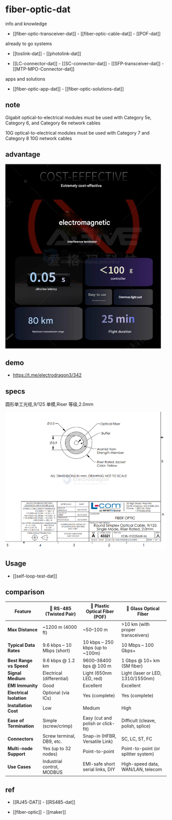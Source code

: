 
# fiber-optic-dat

info and knowledge 

- [[fiber-optic-transceiver-dat]] - [[fiber-optic-cable-dat]] - [[POF-dat]]

already to go systems 

- [[toslink-dat]] - [[photolink-dat]]

- [[LC-connector-dat]] - [[SC-connector-dat]] - [[SFP-transceiver-dat]] - [[MTP-MPO-Connector-dat]]


apps and solutions 

- [[fiber-optic-app-dat]] - [[fiber-optic-solutions-dat]]
  

## note 

Gigabit optical-to-electrical modules must be used with Category 5e, Category 6, and Category 6e network cables

10G optical-to-electrical modules must be used with Category 7 and Category 8 10G network cables

## advantage 

![](2025-03-28-17-43-30.png)



## demo 

- https://t.me/electrodragon3/342

## specs 

圆形单工光缆,9/125 单模,Riser 等级,2.0mm

![](2025-04-21-14-29-37.png)


## Usage 

- [[self-loop-test-dat]]


## comparison 

| Feature                  | 🔌 RS-485 (Twisted Pair)    | 🔴 Plastic Optical Fiber (POF)      | 🧪 Glass Optical Fiber               |
| ------------------------ | -------------------------- | ---------------------------------- | ----------------------------------- |
| **Max Distance**         | ~1200 m (4000 ft)          | ~50–100 m                          | >10 km (with proper transceivers)   |
| **Typical Data Rates**   | 9.6 kbps – 10 Mbps (short) | 10 kbps – 250 kbps (up to ~100m)   | 10 Mbps – 100 Gbps+                 |
| **Best Range vs Speed**  | 9.6 kbps @ 1.2 km          | 9600–38400 bps @ 100 m             | 1 Gbps @ 10+ km (SM fiber)          |
| **Signal Medium**        | Electrical (differential)  | Light (650nm LED, red)             | Light (laser or LED, 1310/1550nm)   |
| **EMI Immunity**         | Good                       | Excellent                          | Excellent                           |
| **Electrical Isolation** | Optional (via ICs)         | Yes (complete)                     | Yes (complete)                      |
| **Installation Cost**    | Low                        | Medium                             | High                                |
| **Ease of Termination**  | Simple (screw/crimp)       | Easy (cut and polish or click-fit) | Difficult (cleave, polish, splice)  |
| **Connectors**           | Screw terminal, DB9, etc.  | Snap-in (HFBR, Versatile Link)     | SC, LC, ST, FC                      |
| **Multi-node Support**   | Yes (up to 32 nodes)       | Point-to-point                     | Point-to-point (or splitter system) |
| **Use Cases**            | Industrial control, MODBUS | EMI-safe short serial links, DIY   | High-speed data, WAN/LAN, telecom   |




## ref 

- [[RJ45-DAT]] - [[RS485-dat]]

- [[fiber-optic]] - [[maker]]